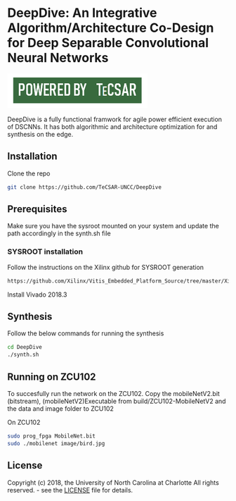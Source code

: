 # DeepDive: An Integrative Algorithm/Architecture Co-Design for Deep Separable Convolutional Neural Networks
![POWERED BY TeCSAR](https://raw.githubusercontent.com/TeCSAR-UNCC/Deep_RACE/master/logo/tecsarPowerBy.png)

DeepDive is a fully functional framwork for agile power efficient execution of DSCNNs. It has both algorithmic and architecture
optimization for and synthesis on the edge.

## Installation
Clone the repo
```bash
git clone https://github.com/TeCSAR-UNCC/DeepDive
```
## Prerequisites
Make sure you have the sysroot mounted on your system and update the path accordingly in the synth.sh file

### SYSROOT installation

Follow the instructions on the Xilinx github for SYSROOT generation 
```bash
https://github.com/Xilinx/Vitis_Embedded_Platform_Source/tree/master/Xilinx_Official_Platforms/zcu102_base
```
Install Vivado 2018.3

## Synthesis
Follow the below commands for running the synthesis
```bash
cd DeepDive
./synth.sh
```
## Running on ZCU102
To succesfully run the network on the ZCU102. Copy the mobileNetV2.bit (bitstream), (mobileNetV2)Executable from build/ZCU102-MobileNetV2 and the data and image folder to ZCU102

On ZCU102
```bash
sudo prog_fpga MobileNet.bit
sudo ./mobilenet image/bird.jpg
```
## License
Copyright (c) 2018, the University of North Carolina at Charlotte All rights reserved. - see the [LICENSE](https://raw.githubusercontent.com/TeCSAR-UNCC/DeepDive/master/LICENSE.txt) file for details.
